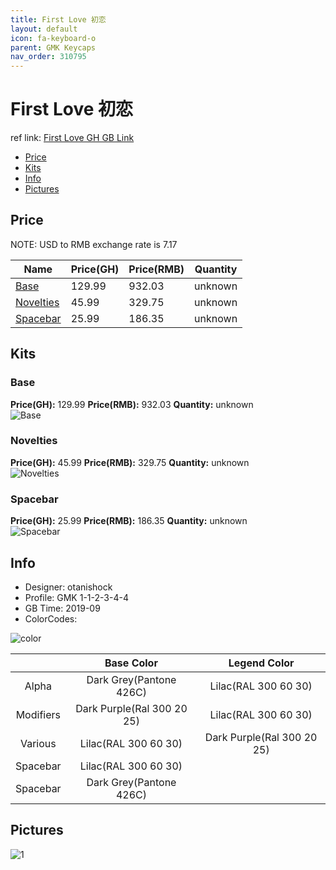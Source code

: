```yaml
---
title: First Love 初恋
layout: default
icon: fa-keyboard-o
parent: GMK Keycaps
nav_order: 310795
---
```


# First Love 初恋

ref link: [First Love GH GB Link]()

* [Price](#price)
* [Kits](#kits)
* [Info](#info)
* [Pictures](#pictures)


## Price  
NOTE: USD to RMB exchange rate is 7.17

| Name          | Price(GH)    |  Price(RMB) | Quantity |
| ------------- | ------------ |  ---------- | -------- |
|[Base](#base)|129.99|932.03|unknown|
|[Novelties](#novelties)|45.99|329.75|unknown|
|[Spacebar](#spacebar)|25.99|186.35|unknown|


## Kits
### Base
**Price(GH):** 129.99    **Price(RMB):** 932.03    **Quantity:** unknown  
<img src="{{ 'assets/images/gmk-keycaps/firstlove/kits_pics/base.png' | relative_url }}" alt="Base" class="image featured">

### Novelties
**Price(GH):** 45.99    **Price(RMB):** 329.75    **Quantity:** unknown  
<img src="{{ 'assets/images/gmk-keycaps/firstlove/kits_pics/novelties.png' | relative_url }}" alt="Novelties" class="image featured">

### Spacebar
**Price(GH):** 25.99    **Price(RMB):** 186.35    **Quantity:** unknown  
<img src="{{ 'assets/images/gmk-keycaps/firstlove/kits_pics/spacebars.png' | relative_url }}" alt="Spacebar" class="image featured">


## Info
* Designer: otanishock
* Profile: GMK 1-1-2-3-4-4
* GB Time: 2019-09
* ColorCodes:  

<img src="{{ 'assets/images/gmk-keycaps/firstlove/color.png' | relative_url }}" alt="color" class="image featured">

| |Base Color     | Legend Color
| :-------------: | :-------------: | :------------:
|Alpha|Dark Grey(Pantone 426C)|Lilac(RAL 300 60 30)
|Modifiers|Dark Purple(Ral 300 20 25)|Lilac(RAL 300 60 30)
|Various|Lilac(RAL 300 60 30)|Dark Purple(Ral 300 20 25)
|Spacebar|Lilac(RAL 300 60 30)|
|Spacebar|Dark Grey(Pantone 426C)|


## Pictures
<img src="{{ 'assets/images/gmk-keycaps/firstlove/rendering_pics/1.jpg' | relative_url }}" alt="1" class="image featured">
